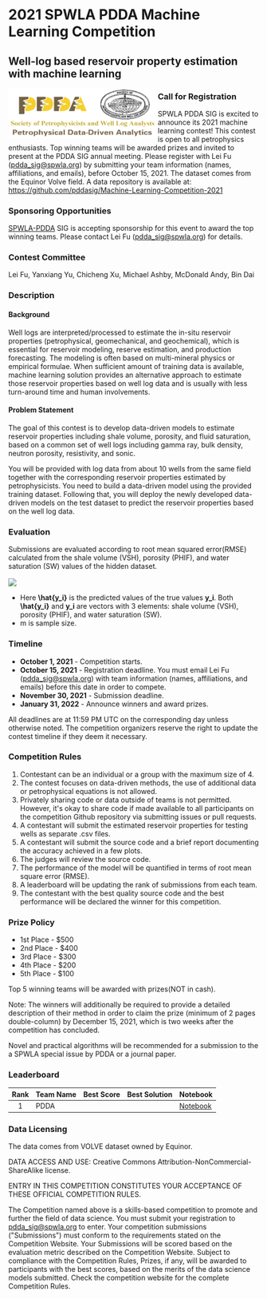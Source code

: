 # 2021 SPWLA PDDA Machine Learning Competition
## Well-log based reservoir property estimation with machine learning


<img style="float: left;" src="image/pdda.png" alt="pdda" title="" width="300" height="100"/>
<!-- 
- <a>Call for Registration </a>
- <a>Sponsoring Opportunities</a>
- <a>Contest Committee</a>
- <a>Description</a>
- <a>Evaluation</a>
- <a>Timeline</a>
- <a>Competition Rules</a>
- <a>Prize Policy</a>
- <a>Leaderboard</a>
- <a>Data Licensing</a> -->


### <a>Call for Registration</a>
SPWLA PDDA SIG is excited to announce its 2021 machine learning contest!
This contest is open to all petrophysics enthusiasts. Top winning teams will be awarded prizes and invited to present at the PDDA SIG annual meeting. Please register with Lei Fu (pdda_sig@spwla.org) by submitting your team information (names, affiliations, and emails), before October 15, 2021. The dataset comes from the Equinor Volve field. A data repository is available at: https://github.com/pddasig/Machine-Learning-Competition-2021

### <a>Sponsoring Opportunities</a>
[SPWLA-PDDA](https://www.spwla.org/SPWLA/Chapters_SIGs/SIGs/PDDA/PDDA.aspx) SIG is accepting sponsorship for this event to award the top winning teams. Please contact Lei Fu (pdda_sig@spwla.org) for details.

### <a>Contest Committee</a>
Lei Fu, Yanxiang Yu, Chicheng Xu, Michael Ashby, McDonald Andy, Bin Dai

<!-- #region -->
### <a>Description</a>
#### <a>Background</a>
Well logs are interpreted/processed to estimate the in-situ reservoir properties (petrophysical, geomechanical, and geochemical), which is essential for reservoir modeling, reserve estimation, and production forecasting. The modeling is often based on multi-mineral physics or empirical formulae. When sufficient amount of training data is available, machine learning solution provides an alternative approach to estimate those reservoir properties based on well log data and is usually with less turn-around time and human involvements.

#### <a>Problem Statement</a>
The goal of this contest is to develop data-driven models to estimate reservoir properties including shale volume, porosity, and fluid saturation, based on a common set of well logs including gamma ray, bulk density, neutron porosity, resistivity, and sonic.

You will be provided with log data from about 10 wells from the same field together with the corresponding reservoir properties estimated by petrophysicists. You need to build a data-driven model using the provided training dataset. Following that, you will deploy the newly developed data-driven models on the test dataset to predict the reservoir properties based on the well log data. 

### <a>Evaluation</a>
Submissions are evaluated according to root mean squared error(RMSE) calculated from the shale volume (VSH), porosity (PHIF), and water saturation (SW) values of the hidden dataset.

<img align="center" src="https://render.githubusercontent.com/render/math?math=RMSE = \sqrt{\frac{1}{m}\sum_{i=1}^{m}(\hat{\mathbf{y_{i}}} - \mathbf{y_{i}})^{2}}">


- Here **\hat{y_i}** is the predicted values of the true values **y_i**. Both **\hat{y_i}** and **y_i** are vectors with 3 elements: shale volume (VSH), porosity (PHIF), and water saturation (SW). 
- m is sample size.

### <a>Timeline</a>

- __October 1, 2021__ - Competition starts. 
- __October 15, 2021__ - Registration deadline. You must email Lei Fu (pdda_sig@spwla.org) with team information (names, affiliations, and emails) before this date in order to compete.
- __November 30, 2021__ - Submission deadline. 
- __January 31, 2022__ - Announce winners and award prizes.


All deadlines are at 11:59 PM UTC on the corresponding day unless otherwise noted. The competition organizers reserve the right to update the contest timeline if they deem it necessary.

### <a>Competition Rules</a>

1. Contestant can be an individual or a group with the maximum size of 4.
2. The contest focuses on data-driven methods, the use of additional data or petrophysical equations is not allowed.
3. Privately sharing code or data outside of teams is not permitted. However, it's okay to share code if made available to all participants on the competition Github repository via submitting issues or pull requests. 
4. A contestant will submit the estimated reservoir properties for testing wells as separate .csv files.
5. A contestant will submit the source code and a brief report documenting the accuracy achieved in a few plots.
6. The judges will review the source code.
7. The performance of the model will be quantified in terms of root mean square error (RMSE).
8. A leaderboard will be updating the rank of submissions from each team.
9. The contestant with the best quality source code and the best performance will be declared the winner for this competition.
    
### <a>Prize Policy</a>

- 1st Place - \$500  
- 2nd Place - \$400  
- 3rd Place - \$300   
- 4th Place - \$200   
- 5th Place - \$100   

Top 5 winning teams will be awarded with prizes(NOT in cash).

Note: The winners will additionally be required to provide a detailed description of their method in order to claim the prize (minimum of 2 pages double-column) by December 15, 2021, which is two weeks after the competition has concluded.

Novel and practical algorithms will be recommended for a submission to the a SPWLA special issue by PDDA or a journal paper. 
<!-- #endregion -->

### Leaderboard
| Rank | Team Name              | Best Score | Best Solution        | Notebook                                                                                                                                                         |
|:----:|------------------------|------------|----------------------|------------------------------------------------------------------------------------------------------------------------------------------------------------------|
|   1  | PDDA                   |    |        | [Notebook](https://github.com/pddasig/Machine-Learning-Competition-2021) 


### <a>Data Licensing</a>
The data comes from VOLVE dataset owned by Equinor. 

DATA ACCESS AND USE: Creative Commons Attribution-NonCommercial-ShareAlike license.

ENTRY IN THIS COMPETITION CONSTITUTES YOUR ACCEPTANCE OF THESE OFFICIAL COMPETITION RULES.

The Competition named above is a skills-based competition to promote and further the field of data science. You must submit your registration to pdda_sig@spwla.org to enter. Your competition submissions ("Submissions") must conform to the requirements stated on the Competition Website. Your Submissions will be scored based on the evaluation metric described on the Competition Website. Subject to compliance with the Competition Rules, Prizes, if any, will be awarded to participants with the best scores, based on the merits of the data science models submitted. Check the competition website for the complete Competition Rules.

